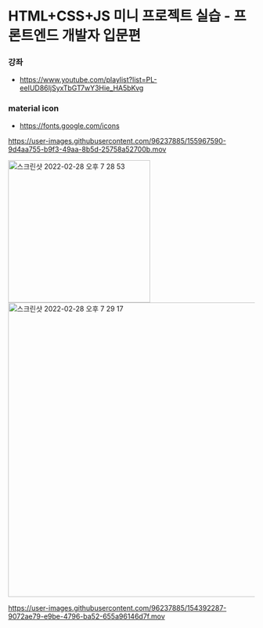 # HTML+CSS+JS 미니 프로젝트 실습 - 프론트엔드 개발자 입문편

### 강좌

-   https://www.youtube.com/playlist?list=PL-eeIUD86IjSyxTbGT7wY3Hie_HA5bKvg

### material icon

-   https://fonts.google.com/icons

https://user-images.githubusercontent.com/96237885/155967590-9d4aa755-b9f3-49aa-8b5d-25758a52700b.mov

<img width="290" alt="스크린샷 2022-02-28 오후 7 28 53" src="https://user-images.githubusercontent.com/96237885/155967560-c609046b-55c1-4a71-b6b6-153341c123c4.png">

<img width="600" alt="스크린샷 2022-02-28 오후 7 29 17" src="https://user-images.githubusercontent.com/96237885/155967529-bd01d8c9-8b5d-4f43-8632-61c0465ceb4b.png">

https://user-images.githubusercontent.com/96237885/154392287-9072ae79-e9be-4796-ba52-655a96146d7f.mov
